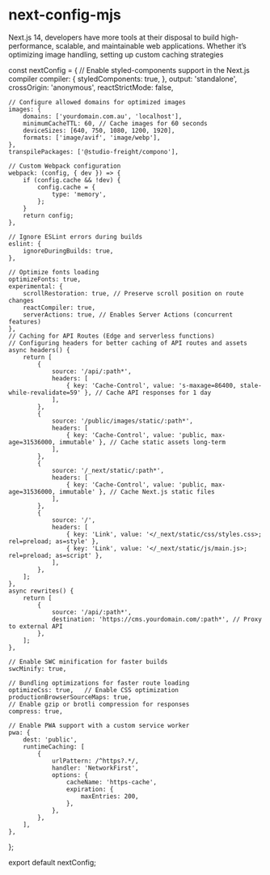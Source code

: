 # next-config-mjs
Next.js 14, developers have more tools at their disposal to build high-performance, scalable, and maintainable web applications. Whether it’s optimizing image handling, setting up custom caching strategies




const nextConfig = {
    // Enable styled-components support in the Next.js compiler
    compiler: {
        styledComponents: true,
    },
    output: 'standalone',
    crossOrigin: 'anonymous',
    reactStrictMode: false,

    // Configure allowed domains for optimized images
    images: {
        domains: ['yourdomain.com.au', 'localhost'],
        minimumCacheTTL: 60, // Cache images for 60 seconds
        deviceSizes: [640, 750, 1080, 1200, 1920],
        formats: ['image/avif', 'image/webp'],
    },
    transpilePackages: ['@studio-freight/compono'],

    // Custom Webpack configuration
    webpack: (config, { dev }) => {
        if (config.cache && !dev) {
            config.cache = {
                type: 'memory',
            };
        }
        return config;
    },

    // Ignore ESLint errors during builds
    eslint: {
        ignoreDuringBuilds: true,
    },

    // Optimize fonts loading
    optimizeFonts: true,
    experimental: {
        scrollRestoration: true, // Preserve scroll position on route changes
        reactCompiler: true,
        serverActions: true, // Enables Server Actions (concurrent features)
    },
    // Caching for API Routes (Edge and serverless functions)
    // Configuring headers for better caching of API routes and assets
    async headers() {
        return [
            {
                source: '/api/:path*',
                headers: [
                    { key: 'Cache-Control', value: 's-maxage=86400, stale-while-revalidate=59' }, // Cache API responses for 1 day
                ],
            },
            {
                source: '/public/images/static/:path*',
                headers: [
                    { key: 'Cache-Control', value: 'public, max-age=31536000, immutable' }, // Cache static assets long-term
                ],
            },
            {
                source: '/_next/static/:path*',
                headers: [
                    { key: 'Cache-Control', value: 'public, max-age=31536000, immutable' }, // Cache Next.js static files
                ],
            },
            {
                source: '/',
                headers: [
                    { key: 'Link', value: '</_next/static/css/styles.css>; rel=preload; as=style' },
                    { key: 'Link', value: '</_next/static/js/main.js>; rel=preload; as=script' },
                ],
            },
        ];
    },
    async rewrites() {
        return [
            {
                source: '/api/:path*',
                destination: 'https://cms.yourdomain.com/:path*', // Proxy to external API
            },
        ];
    },

    // Enable SWC minification for faster builds
    swcMinify: true,

    // Bundling optimizations for faster route loading
    optimizeCss: true,   // Enable CSS optimization
    productionBrowserSourceMaps: true,
    // Enable gzip or brotli compression for responses
    compress: true,

    // Enable PWA support with a custom service worker
    pwa: {
        dest: 'public',
        runtimeCaching: [
            {
                urlPattern: /^https?.*/,
                handler: 'NetworkFirst',
                options: {
                    cacheName: 'https-cache',
                    expiration: {
                        maxEntries: 200,
                    },
                },
            },
        ],
    },
};

export default nextConfig;



